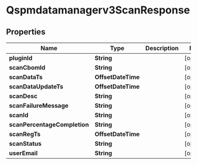 

# Qspmdatamanagerv3ScanResponse


## Properties

| Name | Type | Description | Notes |
|------------ | ------------- | ------------- | -------------|
|**pluginId** | **String** |  |  [optional] |
|**scanCbomId** | **String** |  |  [optional] |
|**scanDataTs** | **OffsetDateTime** |  |  [optional] |
|**scanDataUpdateTs** | **OffsetDateTime** |  |  [optional] |
|**scanDesc** | **String** |  |  [optional] |
|**scanFailureMessage** | **String** |  |  [optional] |
|**scanId** | **String** |  |  [optional] |
|**scanPercentageCompletion** | **String** |  |  [optional] |
|**scanRegTs** | **OffsetDateTime** |  |  [optional] |
|**scanStatus** | **String** |  |  [optional] |
|**userEmail** | **String** |  |  [optional] |



